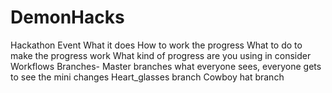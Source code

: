 # DemonHacks
Hackathon Event
What it does
How to work the progress
What to do to make the progress work
What kind of progress are you using in consider
Workflows
Branches- Master branches what everyone sees, everyone gets to see the mini changes 
Heart_glasses branch
Cowboy hat branch
